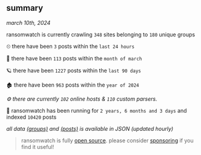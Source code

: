 
## summary
_march 10th, 2024_

ransomwatch is currently crawling `348` sites belonging to `180` unique groups

⏲ there have been `3` posts within the `last 24 hours`

🦈 there have been `113` posts within the `month of march`

🪐 there have been `1227` posts within the `last 90 days`

🏚 there have been `963` posts within the `year of 2024`

_⚙️ there are currently `102` online hosts & `110` custom parsers._

🦕 ransomwatch has been running for `2 years, 6 months and 3 days` and indexed `10420` posts

_all data  [(groups)](http://ransomwhat.telemetry.ltd/groups) and [(posts)](http://ransomwhat.telemetry.ltd/posts) is available in JSON (updated hourly)_

> ransomwatch is fully [open source](https://github.com/joshhighet/ransomwatch#ransomwatch--). please consider [sponsoring](https://github.com/sponsors/joshhighet) if you find it useful!
